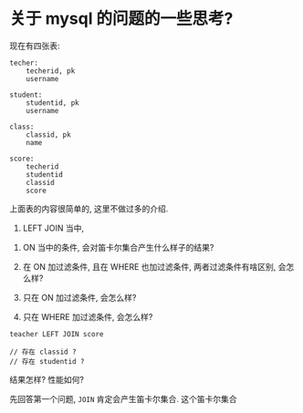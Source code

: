 # 关于 mysql 的问题的一些思考?

现在有四张表:

```
techer: 
    techerid, pk
    username

student:
    studentid, pk
    username

class:
    classid, pk
    name

score:
    techerid
    studentid
    classid
    score
```

上面表的内容很简单的, 这里不做过多的介绍.


1. LEFT JOIN 当中,

1) ON 当中的条件, 会对笛卡尔集合产生什么样子的结果?

2) 在 ON 加过滤条件, 且在 WHERE 也加过滤条件, 两者过滤条件有啥区别, 会怎么样?

3) 只在 ON 加过滤条件, 会怎么样?

4) 只在 WHERE 加过滤条件, 会怎么样? 

```
teacher LEFT JOIN score

// 存在 classid ?
// 存在 studentid ?
```

结果怎样? 性能如何?

先回答第一个问题, `JOIN` 肯定会产生笛卡尔集合. 这个笛卡尔集合
